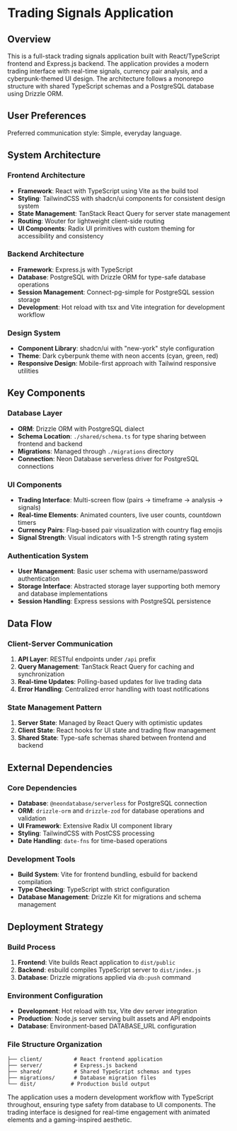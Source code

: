 # Trading Signals Application

## Overview

This is a full-stack trading signals application built with React/TypeScript frontend and Express.js backend. The application provides a modern trading interface with real-time signals, currency pair analysis, and a cyberpunk-themed UI design. The architecture follows a monorepo structure with shared TypeScript schemas and a PostgreSQL database using Drizzle ORM.

## User Preferences

Preferred communication style: Simple, everyday language.

## System Architecture

### Frontend Architecture
- **Framework**: React with TypeScript using Vite as the build tool
- **Styling**: TailwindCSS with shadcn/ui components for consistent design system
- **State Management**: TanStack React Query for server state management
- **Routing**: Wouter for lightweight client-side routing
- **UI Components**: Radix UI primitives with custom theming for accessibility and consistency

### Backend Architecture
- **Framework**: Express.js with TypeScript
- **Database**: PostgreSQL with Drizzle ORM for type-safe database operations
- **Session Management**: Connect-pg-simple for PostgreSQL session storage
- **Development**: Hot reload with tsx and Vite integration for development workflow

### Design System
- **Component Library**: shadcn/ui with "new-york" style configuration
- **Theme**: Dark cyberpunk theme with neon accents (cyan, green, red)
- **Responsive Design**: Mobile-first approach with Tailwind responsive utilities

## Key Components

### Database Layer
- **ORM**: Drizzle ORM with PostgreSQL dialect
- **Schema Location**: `./shared/schema.ts` for type sharing between frontend and backend
- **Migrations**: Managed through `./migrations` directory
- **Connection**: Neon Database serverless driver for PostgreSQL connections

### UI Components
- **Trading Interface**: Multi-screen flow (pairs → timeframe → analysis → signals)
- **Real-time Elements**: Animated counters, live user counts, countdown timers
- **Currency Pairs**: Flag-based pair visualization with country flag emojis
- **Signal Strength**: Visual indicators with 1-5 strength rating system

### Authentication System
- **User Management**: Basic user schema with username/password authentication
- **Storage Interface**: Abstracted storage layer supporting both memory and database implementations
- **Session Handling**: Express sessions with PostgreSQL persistence

## Data Flow

### Client-Server Communication
1. **API Layer**: RESTful endpoints under `/api` prefix
2. **Query Management**: TanStack React Query for caching and synchronization
3. **Real-time Updates**: Polling-based updates for live trading data
4. **Error Handling**: Centralized error handling with toast notifications

### State Management Pattern
1. **Server State**: Managed by React Query with optimistic updates
2. **Client State**: React hooks for UI state and trading flow management
3. **Shared State**: Type-safe schemas shared between frontend and backend

## External Dependencies

### Core Dependencies
- **Database**: `@neondatabase/serverless` for PostgreSQL connection
- **ORM**: `drizzle-orm` and `drizzle-zod` for database operations and validation
- **UI Framework**: Extensive Radix UI component library
- **Styling**: TailwindCSS with PostCSS processing
- **Date Handling**: `date-fns` for time-based operations

### Development Tools
- **Build System**: Vite for frontend bundling, esbuild for backend compilation
- **Type Checking**: TypeScript with strict configuration
- **Database Management**: Drizzle Kit for migrations and schema management

## Deployment Strategy

### Build Process
1. **Frontend**: Vite builds React application to `dist/public`
2. **Backend**: esbuild compiles TypeScript server to `dist/index.js`
3. **Database**: Drizzle migrations applied via `db:push` command

### Environment Configuration
- **Development**: Hot reload with tsx, Vite dev server integration
- **Production**: Node.js server serving built assets and API endpoints
- **Database**: Environment-based DATABASE_URL configuration

### File Structure Organization
```
├── client/          # React frontend application
├── server/          # Express.js backend
├── shared/          # Shared TypeScript schemas and types
├── migrations/      # Database migration files
└── dist/           # Production build output
```

The application uses a modern development workflow with TypeScript throughout, ensuring type safety from database to UI components. The trading interface is designed for real-time engagement with animated elements and a gaming-inspired aesthetic.